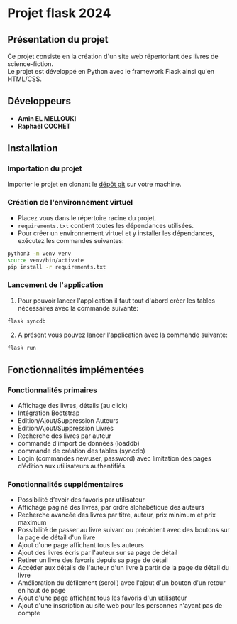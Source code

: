# Projet flask 2024

## Présentation du projet

Ce projet consiste en la création d'un site web répertoriant des livres de science-fiction.<br>Le projet est développé en Python avec le framework Flask ainsi qu'en HTML/CSS.

## Développeurs

- **Amin EL MELLOUKI**
- **Raphaël COCHET**

## Installation

### Importation du projet
Importer le projet en clonant le [dépôt git](https://github.com/amin-elmellouki/tp_flask_COCHET_ELMELLOUKI.git) sur votre machine.


### Création de l'environnement virtuel

- Placez vous dans le répertoire racine du projet.
- `requirements.txt` contient toutes les dépendances utilisées. 
- Pour créer un environnement virtuel et y installer les dépendances, exécutez les commandes suivantes:

```bash
python3 -m venv venv
source venv/bin/activate
pip install -r requirements.txt
```
### Lancement de l'application

1. Pour pouvoir lancer l'application il faut tout d'abord créer les tables nécessaires avec la commande suivante:
```bash
flask syncdb
```

2. A présent vous pouvez lancer l'application avec la commande suivante:
```bash
flask run
```

## Fonctionnalités implémentées

### Fonctionnalités primaires
- Affichage des livres, détails (au click)<br>
- Intégration Bootstrap<br>
- Edition/Ajout/Suppression Auteurs<br>
- Edition/Ajout/Suppression Livres<br>
- Recherche des livres par auteur<br>
- commande d’import de données (loaddb)<br>
- commande de création des tables (syncdb)<br>
- Login (commandes newuser, password) avec limitation des pages d’édition aux utilisateurs authentifiés.

### Fonctionnalités supplémentaires
- Possibilité d’avoir des favoris par utilisateur <br>
- Affichage paginé des livres, par ordre alphabétique des auteurs<br>
- Recherche avancée des livres par titre, auteur, prix minimum et prix maximum<br>
- Possibilité de passer au livre suivant ou précédent avec des boutons sur la page de 
  détail d'un livre<br>
- Ajout d'une page affichant tous les auteurs<br>
- Ajout des livres écris par l'auteur sur sa page de détail<br>
- Retirer un livre des favoris depuis sa page de détail<br>
- Accéder aux détails de l'auteur d'un livre à partir de la page de détail du livre<br>
- Amélioration du défilement (scroll) avec l'ajout d'un bouton d'un retour en haut de page<br>
- Ajout d'une page affichant tous les favoris d'un utilisateur
- Ajout d'une inscription au site web pour les personnes n'ayant pas de compte
